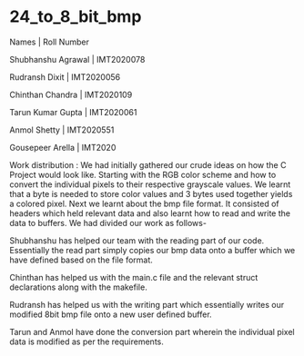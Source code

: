 # 24_to_8_bit_bmp

Names                 |      Roll Number

Shubhanshu Agrawal    |      IMT2020078

Rudransh Dixit        |      IMT2020056

Chinthan Chandra      |      IMT2020109

Tarun Kumar Gupta     |      IMT2020061

Anmol Shetty          |      IMT2020551

Gousepeer Arella      |      IMT2020


Work distribution : We had initially gathered our crude ideas on how the C Project would look like. Starting with the RGB color scheme and how to convert the individual pixels to their respective grayscale values. We learnt that a byte is needed to store color values and 3 bytes used together yields a colored pixel. Next we learnt about the bmp file format. It consisted of headers which held relevant data and also learnt how to read and write the data to buffers. We had divided our work as follows-

Shubhanshu has helped our team with the reading part of our code. Essentially the read part simply copies our bmp data onto a buffer which we have defined based on the file format.

Chinthan has helped us with the main.c file and the relevant struct declarations along with the makefile.

Rudransh has helped us with the writing part which essentially writes our modified 8bit bmp file onto a new user defined buffer.

Tarun and Anmol have done the conversion part wherein the individual pixel data is modified as per the requirements.


